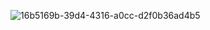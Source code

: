 
![16b5169b-39d4-4316-a0cc-d2f0b36ad4b5](https://user-images.githubusercontent.com/112189073/218794491-2dd5ffb9-f58a-4944-9976-e987786c731d.jpg)
